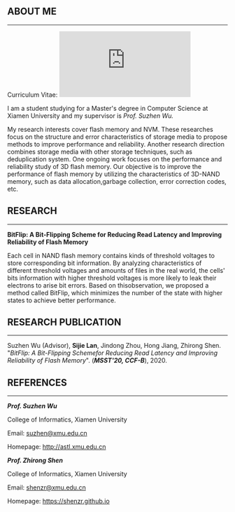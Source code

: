 ## ABOUT ME
---
Curriculum Vitae: ![pdf](https://github.com/sijielan/sijielan.github.io/edit/gh-pages/sijie_CV.pdf)

I am a student studying for a Master's degree in Computer Science at Xiamen University and my supervisor is *Prof. Suzhen Wu.*

My research interests cover flash memory and NVM. These researches focus on the structure and error characteristics of storage media to propose methods to improve performance and reliability. Another research direction combines storage media with other storage techniques, such as deduplication system. One ongoing work focuses on the performance and reliability study of 3D flash memory. Our objective is to improve the performance of flash memory by utilizing the characteristics of 3D-NAND memory, such as data allocation,garbage collection, error correction codes, etc.

## RESEARCH
---
**BitFlip: A Bit-Flipping Scheme for Reducing Read Latency and Improving Reliability of Flash Memory**


Each cell in NAND flash memory contains kinds of threshold voltages to store corresponding bit information. By analyzing characteristics of different threshold voltages and amounts of files in the real world, the cells' bits information with higher threshold voltages is more likely to leak their electrons to arise bit errors. Based on thisobservation, we proposed a method called BitFlip, which minimizes the number of the state with higher states to achieve better performance. 


## RESEARCH PUBLICATION
---

Suzhen Wu (Advisor), **Sijie Lan**, Jindong Zhou, Hong Jiang, Zhirong Shen. "*BitFlip: A Bit-Flipping Schemefor Reducing Read Latency and Improving Reliability of Flash Memory*". (***MSST'20, CCF-B***), 2020.


## REFERENCES
---

***Prof. Suzhen Wu***

College of Informatics, Xiamen University

Email: suzhen@xmu.edu.cn

Homepage: http://astl.xmu.edu.cn



***Prof. Zhirong Shen***

College of Informatics, Xiamen University

Email: shenzr@xmu.edu.cn

Homepage: https://shenzr.github.io
